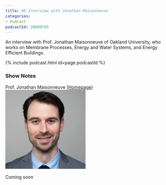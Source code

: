 ```yaml
---
title: #8 Interview with Jonathan Maisonneuve
categories:
- Podcast
podcastId: 20600705
---
```


An interview with Prof. Jonathan Maisonneuve of Oakland University, who works on Membrane Processes, Energy and Water Systems, and Energy Efficient Buildings. 

{% include podcast.html id=page.podcastId %}

<!-- more -->

### Show Notes
Prof. Jonathan Maisonneuve [(Homepage)](https://sites.google.com/a/oakland.edu/maisonneuve/people)
<img src="/assets/jm.jpg" width="50%" />

Coming soon
